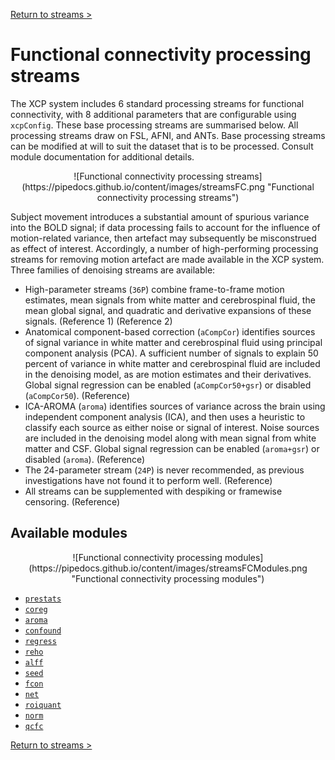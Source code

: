 [Return to streams >](https://pipedocs.github.io/config/streams)

# Functional connectivity processing streams

The XCP system includes 6 standard processing streams for functional connectivity, with 8 additional parameters that are configurable using `xcpConfig`. These base processing streams are summarised below. All processing streams draw on FSL, AFNI, and ANTs. Base processing streams can be modified at will to suit the dataset that is to be processed. Consult module documentation for additional details.

<p align="center">
![Functional connectivity processing streams](https://pipedocs.github.io/content/images/streamsFC.png "Functional connectivity processing streams")
</p>

Subject movement introduces a substantial amount of spurious variance into the BOLD signal; if data processing fails to account for the influence of motion-related variance, then artefact may subsequently be misconstrued as effect of interest. Accordingly, a number of high-performing processing streams for removing motion artefact are made available in the XCP system. Three families of denoising streams are available:

 * High-parameter streams (`36P`) combine frame-to-frame motion estimates, mean signals from white matter and cerebrospinal fluid, the mean global signal, and quadratic and derivative expansions of these signals. (Reference 1) (Reference 2)
 * Anatomical component-based correction (`aCompCor`) identifies sources of signal variance in white matter and cerebrospinal fluid using principal component analysis (PCA). A sufficient number of signals to explain 50 percent of variance in white matter and cerebrospinal fluid are included in the denoising model, as are motion estimates and their derivatives. Global signal regression can be enabled (`aCompCor50+gsr`) or disabled (`aCompCor50`). (Reference)
 * ICA-AROMA (`aroma`) identifies sources of variance across the brain using independent component analysis (ICA), and then uses a heuristic to classify each source as either noise or signal of interest. Noise sources are included in the denoising model along with mean signal from white matter and CSF. Global signal regression can be enabled (`aroma+gsr`) or disabled (`aroma`). (Reference)
 * The 24-parameter stream (`24P`) is never recommended, as previous investigations have not found it to perform well. (Reference)
 * All streams can be supplemented with despiking or framewise censoring. (Reference)

## Available modules

<p align="center">
![Functional connectivity processing modules](https://pipedocs.github.io/content/images/streamsFCModules.png "Functional connectivity processing modules")
</p>

 * [`prestats`](https://pipedocs.github.io/modules/prestats)
 * [`coreg`](https://pipedocs.github.io/modules/coreg)
 * [`aroma`](https://pipedocs.github.io/modules/aroma)
 * [`confound`](https://pipedocs.github.io/modules/confound)
 * [`regress`](https://pipedocs.github.io/modules/regress)
 * [`reho`](https://pipedocs.github.io/modules/reho)
 * [`alff`](https://pipedocs.github.io/modules/alff)
 * [`seed`](https://pipedocs.github.io/modules/seed)
 * [`fcon`](https://pipedocs.github.io/modules/fcon)
 * [`net`](https://pipedocs.github.io/modules/net)
 * [`roiquant`](https://pipedocs.github.io/modules/roiquant)
 * [`norm`](https://pipedocs.github.io/modules/norm)
 * [`qcfc`](https://pipedocs.github.io/modules/qcfc)
 
 

[Return to streams >](https://pipedocs.github.io/config/streams)
